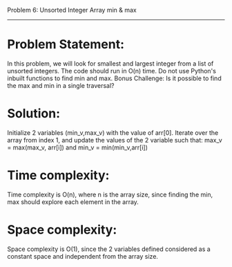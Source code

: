 Problem 6: Unsorted Integer Array min & max
**********************************************************
Problem Statement:
=================
In this problem, we will look for smallest and largest integer from a list of unsorted integers. The code should run in O(n) time. Do not use Python's inbuilt functions to find min and max.
Bonus Challenge: Is it possible to find the max and min in a single traversal?


Solution:
=========
Initialize 2 variables (min_v,max_v) with the value of arr[0].
Iterate over the array from index 1, and update the values of the 2 variable such that:
max_v = max(max_v, arr[i]) and min_v = min(min_v,arr[i])

Time complexity:
=================
Time complexity is O(n), where n is the array size, since finding the min, max should explore each element in the array.

Space complexity:
=================
Space complexity is O(1), since the 2 variables defined considered as a constant space and independent from the array size.
